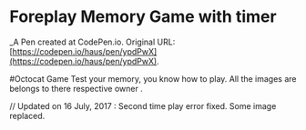 # Foreplay Memory Game with timer
 _A Pen created at CodePen.io. Original URL: [https://codepen.io/haus/pen/ypdPwX](https://codepen.io/haus/pen/ypdPwX).

 #Octocat Game
Test your memory, you know how to play.
 All the images are belongs to there respective owner .

// Updated  on  16 July, 2017   :  Second time play error fixed. Some image replaced.